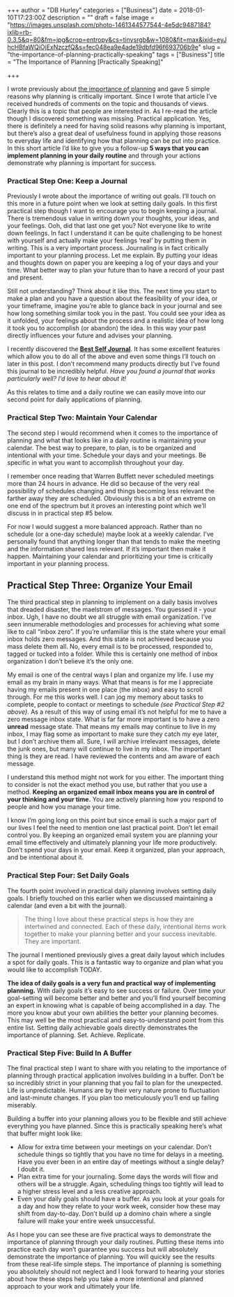 +++
author = "DB Hurley"
categories = ["Business"]
date = 2018-01-10T17:23:00Z
description = ""
draft = false
image = "https://images.unsplash.com/photo-1461344577544-4e5dc9487184?ixlib=rb-0.3.5&q=80&fm=jpg&crop=entropy&cs=tinysrgb&w=1080&fit=max&ixid=eyJhcHBfaWQiOjExNzczfQ&s=fec048ea9e4ade19dbfd96f693706b9e"
slug = "the-importance-of-planning-practically-speaking"
tags = ["Business"]
title = "The Importance of Planning [Practically Speaking]"

+++


I wrote previously about [the importance of planning](http://dbhurley.com/importance-planning/) and gave 5 simple reasons why planning is critically important. Since I wrote that article I’ve received hundreds of comments on the topic and thousands of views. Clearly this is a topic that people are interested in. As I re-read the article though I discovered something was missing. Practical application. Yes, there is definitely a need for having solid reasons why planning is important, but there’s also a great deal of usefulness found in applying those reasons to everyday life and identifying how that planning can be put into practice. In this short article I’d like to give you a follow-up **5 ways that you can implement planning in your daily routine** and through your actions demonstrate why planning is important for success.

### Practical Step One: Keep a Journal

Previously I wrote about the importance of writing out goals. I’ll touch on this more in a future point when we look at setting daily goals. In this first practical step though I want to encourage you to begin keeping a journal. There is tremendous value in writing down your thoughts, your ideas, and your feelings. Ooh, did that last one get you? Not everyone like to write down feelings. In fact I understand it can be quite challenging to be honest with yourself and actually make your feelings ‘real’ by putting them in writing. This is a very important process. Journaling is in fact critically important to your planning process. Let me explain. By putting your ideas and thoughts down on paper you are keeping a log of your days and your time. What better way to plan your future than to have a record of your past and present.

Still not understanding? Think about it like this. The next time you start to make a plan and you have a question about the feasibility of your idea, or your timeframe, imagine you’re able to glance back in your journal and see how long something similar took you in the past. You could see your idea as it unfolded, your feelings about the process and a realistic idea of how long it took you to accomplish (or abandon) the idea. In this way your past directly influences your future and advises your planning.

I recently discovered the **[Best Self Journal](https://bestself.co/)**. It has some excellent features which allow you to do all of the above and even some things I’ll touch on later in this post. I don’t recommend many products directly but I’ve found this journal to be incredibly helpful. _Have you found a journal that works particularly well? I’d love to hear about it!_

As this relates to time and a daily routine we can easily move into our second point for daily applications of planning.

### Practical Step Two: Maintain Your Calendar

The second step I would recommend when it comes to the importance of planning and what that looks like in a daily routine is maintaining your calendar. The best way to prepare, to plan, is to be organized and intentional with your time. Schedule your days and your meetings. Be specific in what you want to accomplish throughout your day.

I remember once reading that Warren Buffett never scheduled meetings more than 24 hours in advance. He did so because of the very real possibility of schedules changing and things becoming less relevant the farther away they are scheduled. Obviously this is a bit of an extreme on one end of the spectrum but it proves an interesting point which we’ll discuss in in practical step #5 below.

For now I would suggest a more balanced approach. Rather than no schedule (or a one-day schedule) maybe look at a weekly calendar. I’ve personally found that anything longer than that tends to make the meeting and the information shared less relevant. If it’s important then make it happen. Maintaining your calendar and prioritizing your time is critically important in your planning process.

## Practical Step Three: Organize Your Email

The third practical step in planning to implement on a daily basis involves that dreaded disaster, the maelstrom of messages. You guessed it - your inbox. Ugh, I have no doubt we all struggle with email organization. I’ve seen innumerable methodologies and processes for achieving what some like to call “inbox zero”. If you’re unfamiliar this is the state where your email inbox holds zero messages. And this state is not achieved because you mass delete them all. No, every email is to be processed, responded to, tagged or tucked into a folder. While this is certainly one method of inbox organization I don’t believe it’s the only one.

My email is one of the central ways I plan and organize my life. I use my email as my brain in many ways. What that means is for me I appreciate having my emails present in one place (the inbox) and easy to scroll through. For me this works well. I can jog my memory about tasks to complete, people to contact or meetings to schedule _(see Practical Step #2 above)_. As a result of this way of using email it’s not helpful for me to have a zero message inbox state. What is far far more important is to have a zero **unread** message state. That means my emails may continue to live in my inbox, I may flag some as important to make sure they catch my eye later, but I don’t archive them all. Sure, I will archive irrelevant messages, delete the junk ones, but many will continue to live in my inbox. The important thing is they are read. I have reviewed the contents and am aware of each message.

I understand this method might not work for you either. The important thing to consider is not the exact method you use, but rather that you use a method. **Keeping an organized email inbox means you are in control of your thinking and your time.** You are actively planning how you respond to people and how you manage your time.

I know I’m going long on this point but since email is such a major part of our lives I feel the need to mention one last practical point. Don’t let email control you. By keeping an organized email system you are planning your email time effectively and ultimately planning your life more productively. Don’t spend your days in your email. Keep it organized, plan your approach, and be intentional about it.

### Practical Step Four: Set Daily Goals

The fourth point involved in practical daily planning involves setting daily goals. I briefly touched on this earlier when we discussed maintaining a calendar (and even a bit with the journal).

> The thing I love about these practical steps is how they are intertwined and connected. Each of these daily, intentional items work together to make your planning better and your success inevitable. They are important.

The journal I mentioned previously gives a great daily layout which includes a spot for daily goals. This is a fantastic way to organize and plan what you would like to accomplish TODAY.

**The idea of daily goals is a very fun and practical way of implementing planning.** With daily goals it’s easy to see success or failure. Over time your goal-setting will become better and better and you’ll find yourself becoming an expert in knowing what is capable of being accomplished in a day. The more you know abut your own abilities the better your planning becomes. This may well be the most practical and easy-to-understand point from this entire list. Setting daily achievable goals directly demonstrates the importance of planning. Set. Achieve. Replicate.

### Practical Step Five: Build In A Buffer

The final practical step I want to share with you relating to the importance of planning through practical application involves building in a buffer. Don’t be so incredibly strict in your planning that you fail to plan for the unexpected. Life is unpredictable. Humans are by their very nature prone to fluctuation and last-minute changes. If you plan too meticulously you’ll end up failing miserably.

Building a buffer into your planning allows you to be flexible and still achieve everything you have planned. Since this is practically speaking here’s what that buffer might look like:

* Allow for extra time between your meetings on your calendar. Don’t schedule things so tightly that you have no time for delays in a meeting. Have you ever been in an entire day of meetings without a single delay? I doubt it.
* Plan extra time for your journaling. Some days the words will flow and others will be a struggle. Again, scheduling things too tightly will lead to a higher stress level and a less creative approach.
* Even your daily goals should have a buffer. As you look at your goals for a day and how they relate to your work week, consider how these may shift from day-to-day. Don’t build up a domino chain where a single failure will make your entire week unsuccessful.

As I hope you can see these are five practical ways to demonstrate the importance of planning through your daily routines. Putting these items into practice each day won’t guarantee you success but will absolutely demonstrate the importance of planning. You will quickly see the results from these real-life simple steps. The importance of planning is something you absolutely should not neglect and I look forward to hearing your stories about how these steps help you take a more intentional and planned approach to your work and ultimately your life.

